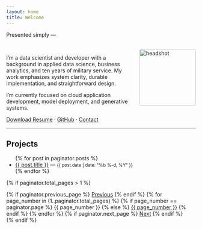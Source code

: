 ```yaml
---
layout: home
title: Welcome
---
```


Presented simply —

<div style="max-width: 700px; margin: 0 auto; padding-top: 1rem;">

  <img src="placeholder" alt="headshot" style="width: 150px; float: right; margin-left: 20px; border-radius: 4px;">

  <p>
    I’m a data scientist and developer with a background in applied data science, business analytics, and ten years of military service.
    My work emphasizes system clarity, durable implementation, and straightforward design.
  </p>

  <p>
    I’m currently focused on cloud application development, model deployment, and generative systems.
  </p>

  <p>
    <a href="placeholder">Download Resume</a> ·
    <a href="https://github.com/MylesTym">GitHub</a> ·
    <a href="placeholder">Contact</a>
  </p>

</div>

---

## Projects

<ul>
  {% for post in paginator.posts %}
    <li>
      <a href="{{ post.url }}">{{ post.title }}</a> — <small>{{ post.date | date: "%b %-d, %Y" }}</small>
    </li>
  {% endfor %}
</ul>

{% if paginator.total_pages > 1 %}
  <nav class="pagination" role="navigation">
    {% if paginator.previous_page %}
      <a href="{{ paginator.previous_page_path }}" class="previous">Previous</a>
    {% endif %}
    {% for page_number in (1..paginator.total_pages) %}
      {% if page_number == paginator.page %}
        <span class="page current">{{ page_number }}</span>
      {% else %}
        <a href="{{ paginator.paginate_path | replace: ':num', page_number }}" class="page">{{ page_number }}</a>
      {% endif %}
    {% endfor %}
    {% if paginator.next_page %}
      <a href="{{ paginator.next_page_path }}" class="next">Next</a>
    {% endif %}
  </nav>
{% endif %}
